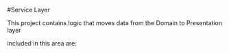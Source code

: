 #Service Layer

This project contains logic that moves data from the Domain to Presentation layer

included in this area are: 












